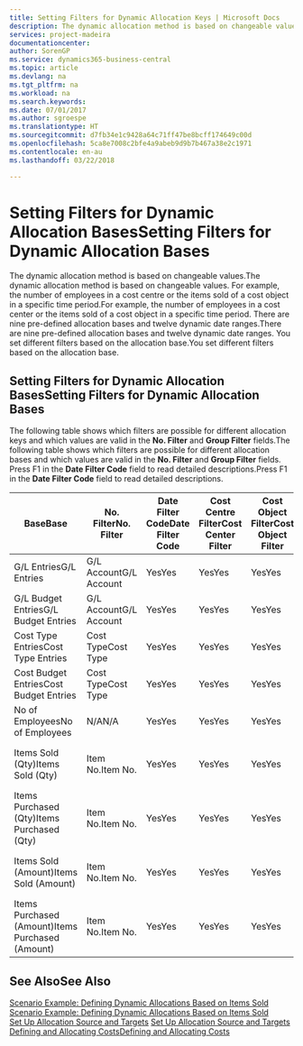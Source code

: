 ```yaml
---
title: Setting Filters for Dynamic Allocation Keys | Microsoft Docs
description: The dynamic allocation method is based on changeable values. For example, the number of employees in a cost centre or the items sold of a cost object in a specific time period. There are nine pre-defined allocation bases and twelve dynamic date ranges. You set different filters based on the allocation base.
services: project-madeira
documentationcenter: 
author: SorenGP
ms.service: dynamics365-business-central
ms.topic: article
ms.devlang: na
ms.tgt_pltfrm: na
ms.workload: na
ms.search.keywords: 
ms.date: 07/01/2017
ms.author: sgroespe
ms.translationtype: HT
ms.sourcegitcommit: d7fb34e1c9428a64c71ff47be8bcff174649c00d
ms.openlocfilehash: 5ca8e7008c2bfe4a9abeb9d9b7b467a38e2c1971
ms.contentlocale: en-au
ms.lasthandoff: 03/22/2018

---
```

# <a name="setting-filters-for-dynamic-allocation-bases"></a><span data-ttu-id="f26e8-106">Setting Filters for Dynamic Allocation Bases</span><span class="sxs-lookup"><span data-stu-id="f26e8-106">Setting Filters for Dynamic Allocation Bases</span></span>
<span data-ttu-id="f26e8-107">The dynamic allocation method is based on changeable values.</span><span class="sxs-lookup"><span data-stu-id="f26e8-107">The dynamic allocation method is based on changeable values.</span></span> <span data-ttu-id="f26e8-108">For example, the number of employees in a cost centre or the items sold of a cost object in a specific time period.</span><span class="sxs-lookup"><span data-stu-id="f26e8-108">For example, the number of employees in a cost center or the items sold of a cost object in a specific time period.</span></span> <span data-ttu-id="f26e8-109">There are nine pre-defined allocation bases and twelve dynamic date ranges.</span><span class="sxs-lookup"><span data-stu-id="f26e8-109">There are nine pre-defined allocation bases and twelve dynamic date ranges.</span></span> <span data-ttu-id="f26e8-110">You set different filters based on the allocation base.</span><span class="sxs-lookup"><span data-stu-id="f26e8-110">You set different filters based on the allocation base.</span></span>  

## <a name="setting-filters-for-dynamic-allocation-bases"></a><span data-ttu-id="f26e8-111">Setting Filters for Dynamic Allocation Bases</span><span class="sxs-lookup"><span data-stu-id="f26e8-111">Setting Filters for Dynamic Allocation Bases</span></span>  
 <span data-ttu-id="f26e8-112">The following table shows which filters are possible for different allocation keys and which values are valid in the **No. Filter** and **Group Filter** fields.</span><span class="sxs-lookup"><span data-stu-id="f26e8-112">The following table shows which filters are possible for different allocation bases and which values are valid in the **No. Filter** and **Group Filter** fields.</span></span> <span data-ttu-id="f26e8-113">Press F1 in the **Date Filter Code** field to read detailed descriptions.</span><span class="sxs-lookup"><span data-stu-id="f26e8-113">Press F1 in the **Date Filter Code** field to read detailed descriptions.</span></span>  

|<span data-ttu-id="f26e8-114">**Base**</span><span class="sxs-lookup"><span data-stu-id="f26e8-114">**Base**</span></span>|<span data-ttu-id="f26e8-115">**No. Filter**</span><span class="sxs-lookup"><span data-stu-id="f26e8-115">**No. Filter**</span></span>|<span data-ttu-id="f26e8-116">**Date Filter Code**</span><span class="sxs-lookup"><span data-stu-id="f26e8-116">**Date Filter Code**</span></span>|<span data-ttu-id="f26e8-117">**Cost Centre Filter**</span><span class="sxs-lookup"><span data-stu-id="f26e8-117">**Cost Center Filter**</span></span>|<span data-ttu-id="f26e8-118">**Cost Object Filter**</span><span class="sxs-lookup"><span data-stu-id="f26e8-118">**Cost Object Filter**</span></span>|<span data-ttu-id="f26e8-119">**Group Filter**</span><span class="sxs-lookup"><span data-stu-id="f26e8-119">**Group Filter**</span></span>|  
|--------------|----------------------------------------|----------------------------------------------|------------------------------------------------|------------------------------------------------|------------------------------------------|  
|<span data-ttu-id="f26e8-120">G/L Entries</span><span class="sxs-lookup"><span data-stu-id="f26e8-120">G/L Entries</span></span>|<span data-ttu-id="f26e8-121">G/L Account</span><span class="sxs-lookup"><span data-stu-id="f26e8-121">G/L Account</span></span>|<span data-ttu-id="f26e8-122">Yes</span><span class="sxs-lookup"><span data-stu-id="f26e8-122">Yes</span></span>|<span data-ttu-id="f26e8-123">Yes</span><span class="sxs-lookup"><span data-stu-id="f26e8-123">Yes</span></span>|<span data-ttu-id="f26e8-124">Yes</span><span class="sxs-lookup"><span data-stu-id="f26e8-124">Yes</span></span>|<span data-ttu-id="f26e8-125">N/A</span><span class="sxs-lookup"><span data-stu-id="f26e8-125">N/A</span></span>|  
|<span data-ttu-id="f26e8-126">G/L Budget Entries</span><span class="sxs-lookup"><span data-stu-id="f26e8-126">G/L Budget Entries</span></span>|<span data-ttu-id="f26e8-127">G/L Account</span><span class="sxs-lookup"><span data-stu-id="f26e8-127">G/L Account</span></span>|<span data-ttu-id="f26e8-128">Yes</span><span class="sxs-lookup"><span data-stu-id="f26e8-128">Yes</span></span>|<span data-ttu-id="f26e8-129">Yes</span><span class="sxs-lookup"><span data-stu-id="f26e8-129">Yes</span></span>|<span data-ttu-id="f26e8-130">Yes</span><span class="sxs-lookup"><span data-stu-id="f26e8-130">Yes</span></span>|<span data-ttu-id="f26e8-131">G/L Budget Name</span><span class="sxs-lookup"><span data-stu-id="f26e8-131">G/L Budget Name</span></span>|  
|<span data-ttu-id="f26e8-132">Cost Type Entries</span><span class="sxs-lookup"><span data-stu-id="f26e8-132">Cost Type Entries</span></span>|<span data-ttu-id="f26e8-133">Cost Type</span><span class="sxs-lookup"><span data-stu-id="f26e8-133">Cost Type</span></span>|<span data-ttu-id="f26e8-134">Yes</span><span class="sxs-lookup"><span data-stu-id="f26e8-134">Yes</span></span>|<span data-ttu-id="f26e8-135">Yes</span><span class="sxs-lookup"><span data-stu-id="f26e8-135">Yes</span></span>|<span data-ttu-id="f26e8-136">Yes</span><span class="sxs-lookup"><span data-stu-id="f26e8-136">Yes</span></span>|<span data-ttu-id="f26e8-137">N/A</span><span class="sxs-lookup"><span data-stu-id="f26e8-137">N/A</span></span>|  
|<span data-ttu-id="f26e8-138">Cost Budget Entries</span><span class="sxs-lookup"><span data-stu-id="f26e8-138">Cost Budget Entries</span></span>|<span data-ttu-id="f26e8-139">Cost Type</span><span class="sxs-lookup"><span data-stu-id="f26e8-139">Cost Type</span></span>|<span data-ttu-id="f26e8-140">Yes</span><span class="sxs-lookup"><span data-stu-id="f26e8-140">Yes</span></span>|<span data-ttu-id="f26e8-141">Yes</span><span class="sxs-lookup"><span data-stu-id="f26e8-141">Yes</span></span>|<span data-ttu-id="f26e8-142">Yes</span><span class="sxs-lookup"><span data-stu-id="f26e8-142">Yes</span></span>|<span data-ttu-id="f26e8-143">Budget Name</span><span class="sxs-lookup"><span data-stu-id="f26e8-143">Budget Name</span></span>|  
|<span data-ttu-id="f26e8-144">No of Employees</span><span class="sxs-lookup"><span data-stu-id="f26e8-144">No of Employees</span></span>|<span data-ttu-id="f26e8-145">N/A</span><span class="sxs-lookup"><span data-stu-id="f26e8-145">N/A</span></span>|<span data-ttu-id="f26e8-146">Yes</span><span class="sxs-lookup"><span data-stu-id="f26e8-146">Yes</span></span>|<span data-ttu-id="f26e8-147">Yes</span><span class="sxs-lookup"><span data-stu-id="f26e8-147">Yes</span></span>|<span data-ttu-id="f26e8-148">Yes</span><span class="sxs-lookup"><span data-stu-id="f26e8-148">Yes</span></span>|<span data-ttu-id="f26e8-149">N/A</span><span class="sxs-lookup"><span data-stu-id="f26e8-149">N/A</span></span>|  
|<span data-ttu-id="f26e8-150">Items Sold (Qty)</span><span class="sxs-lookup"><span data-stu-id="f26e8-150">Items Sold (Qty)</span></span>|<span data-ttu-id="f26e8-151">Item No.</span><span class="sxs-lookup"><span data-stu-id="f26e8-151">Item No.</span></span>|<span data-ttu-id="f26e8-152">Yes</span><span class="sxs-lookup"><span data-stu-id="f26e8-152">Yes</span></span>|<span data-ttu-id="f26e8-153">Yes</span><span class="sxs-lookup"><span data-stu-id="f26e8-153">Yes</span></span>|<span data-ttu-id="f26e8-154">Yes</span><span class="sxs-lookup"><span data-stu-id="f26e8-154">Yes</span></span>|<span data-ttu-id="f26e8-155">Inventory Posting Group</span><span class="sxs-lookup"><span data-stu-id="f26e8-155">Inventory Posting Group</span></span>|  
|<span data-ttu-id="f26e8-156">Items Purchased (Qty)</span><span class="sxs-lookup"><span data-stu-id="f26e8-156">Items Purchased (Qty)</span></span>|<span data-ttu-id="f26e8-157">Item No.</span><span class="sxs-lookup"><span data-stu-id="f26e8-157">Item No.</span></span>|<span data-ttu-id="f26e8-158">Yes</span><span class="sxs-lookup"><span data-stu-id="f26e8-158">Yes</span></span>|<span data-ttu-id="f26e8-159">Yes</span><span class="sxs-lookup"><span data-stu-id="f26e8-159">Yes</span></span>|<span data-ttu-id="f26e8-160">Yes</span><span class="sxs-lookup"><span data-stu-id="f26e8-160">Yes</span></span>|<span data-ttu-id="f26e8-161">Inventory Posting Group</span><span class="sxs-lookup"><span data-stu-id="f26e8-161">Inventory Posting Group</span></span>|  
|<span data-ttu-id="f26e8-162">Items Sold (Amount)</span><span class="sxs-lookup"><span data-stu-id="f26e8-162">Items Sold (Amount)</span></span>|<span data-ttu-id="f26e8-163">Item No.</span><span class="sxs-lookup"><span data-stu-id="f26e8-163">Item No.</span></span>|<span data-ttu-id="f26e8-164">Yes</span><span class="sxs-lookup"><span data-stu-id="f26e8-164">Yes</span></span>|<span data-ttu-id="f26e8-165">Yes</span><span class="sxs-lookup"><span data-stu-id="f26e8-165">Yes</span></span>|<span data-ttu-id="f26e8-166">Yes</span><span class="sxs-lookup"><span data-stu-id="f26e8-166">Yes</span></span>|<span data-ttu-id="f26e8-167">Inventory Posting Group</span><span class="sxs-lookup"><span data-stu-id="f26e8-167">Inventory Posting Group</span></span>|  
|<span data-ttu-id="f26e8-168">Items Purchased (Amount)</span><span class="sxs-lookup"><span data-stu-id="f26e8-168">Items Purchased (Amount)</span></span>|<span data-ttu-id="f26e8-169">Item No.</span><span class="sxs-lookup"><span data-stu-id="f26e8-169">Item No.</span></span>|<span data-ttu-id="f26e8-170">Yes</span><span class="sxs-lookup"><span data-stu-id="f26e8-170">Yes</span></span>|<span data-ttu-id="f26e8-171">Yes</span><span class="sxs-lookup"><span data-stu-id="f26e8-171">Yes</span></span>|<span data-ttu-id="f26e8-172">Yes</span><span class="sxs-lookup"><span data-stu-id="f26e8-172">Yes</span></span>|<span data-ttu-id="f26e8-173">Inventory Posting Group</span><span class="sxs-lookup"><span data-stu-id="f26e8-173">Inventory Posting Group</span></span>|  

## <a name="see-also"></a><span data-ttu-id="f26e8-174">See Also</span><span class="sxs-lookup"><span data-stu-id="f26e8-174">See Also</span></span>  
 <span data-ttu-id="f26e8-175">[Scenario Example: Defining Dynamic Allocations Based on Items Sold](finance-scenario-example-defining-dynamic-allocations-based-on-items-sold.md) </span><span class="sxs-lookup"><span data-stu-id="f26e8-175">[Scenario Example: Defining Dynamic Allocations Based on Items Sold](finance-scenario-example-defining-dynamic-allocations-based-on-items-sold.md) </span></span>  
 <span data-ttu-id="f26e8-176">[Set Up Allocation Source and Targets](finance-how-to-set-up-allocation-source-and-targets.md) </span><span class="sxs-lookup"><span data-stu-id="f26e8-176">[Set Up Allocation Source and Targets](finance-how-to-set-up-allocation-source-and-targets.md) </span></span>  
 [<span data-ttu-id="f26e8-177">Defining and Allocating Costs</span><span class="sxs-lookup"><span data-stu-id="f26e8-177">Defining and Allocating Costs</span></span>](finance-define-and-allocate-costs.md)

